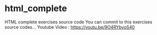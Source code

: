 # html_complete
HTML complete exercises source code
You can commit to this exercises source codes...
Youtube Video : https://youtu.be/9O4RYbyoS40
